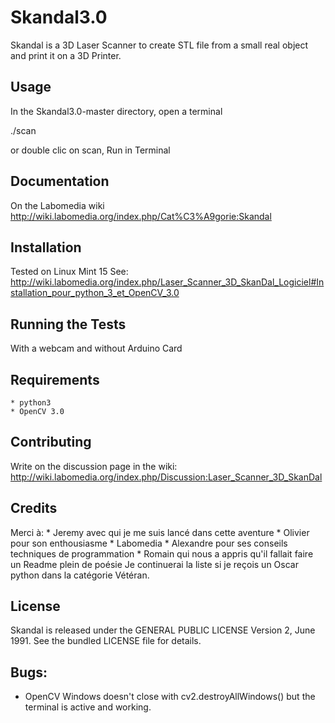 Skandal3.0
==========

Skandal is a 3D Laser Scanner to create STL file from a small real object
and print it on a 3D Printer.


## Usage
In the Skandal3.0-master directory, open a terminal

 ./scan

 or double clic on scan, Run in Terminal


## Documentation
On the Labomedia wiki
http://wiki.labomedia.org/index.php/Cat%C3%A9gorie:Skandal


## Installation
Tested on Linux Mint 15
See:
http://wiki.labomedia.org/index.php/Laser_Scanner_3D_SkanDal_Logiciel#Installation_pour_python_3_et_OpenCV_3.0


## Running the Tests
With a webcam and without Arduino Card


## Requirements
    * python3
    * OpenCV 3.0


## Contributing
Write on the discussion page in the wiki:
http://wiki.labomedia.org/index.php/Discussion:Laser_Scanner_3D_SkanDal


## Credits
Merci à:
    * Jeremy avec qui je me suis lancé dans cette aventure
    * Olivier pour son enthousiasme
    * Labomedia
    * Alexandre pour ses conseils techniques de programmation
    * Romain qui nous a appris qu'il fallait faire un Readme plein de poésie
Je continuerai la liste si je reçois un Oscar python dans la catégorie Vétéran.


## License
Skandal is released under the GENERAL PUBLIC LICENSE Version 2, June 1991.
See the bundled LICENSE file for details.


## Bugs:
* OpenCV Windows doesn't close with cv2.destroyAllWindows()
    but the terminal is active and working.
